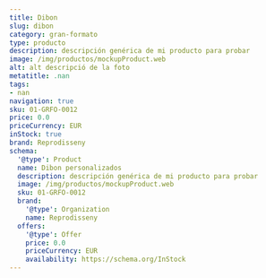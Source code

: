 ```yaml
---
title: Dibon
slug: dibon
category: gran-formato
type: producto
description: descripción genérica de mi producto para probar
image: /img/productos/mockupProduct.web
alt: alt descripció de la foto
metatitle: .nan
tags:
- nan
navigation: true
sku: 01-GRFO-0012
price: 0.0
priceCurrency: EUR
inStock: true
brand: Reprodisseny
schema:
  '@type': Product
  name: Dibon personalizados
  description: descripción genérica de mi producto para probar
  image: /img/productos/mockupProduct.web
  sku: 01-GRFO-0012
  brand:
    '@type': Organization
    name: Reprodisseny
  offers:
    '@type': Offer
    price: 0.0
    priceCurrency: EUR
    availability: https://schema.org/InStock
---
```

